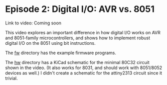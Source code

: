 # Episode 2: Digital I/O: AVR vs. 8051

Link to video: Coming soon

This video explores an important difference in how digital I/O works on AVR and 8051-family microcontrollers, and shows how to implement robust digital I/O on the 8051 using bit instructions.

The [fw](fw) directory has the example firmware programs.

The [hw](hw) directory has a KiCad schematic for the minimal 80C32 circuit shown in the video. (It also works for 8031, and should work with 8051/8052 devices as well.)  I didn't create a schematic for the attiny2313 circuit since it trivial.
